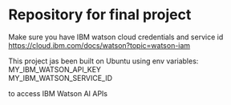 # Repository for final project

Make sure you have IBM watson cloud credentials and service id
https://cloud.ibm.com/docs/watson?topic=watson-iam

This project jas been built on Ubuntu using env variables:
MY_IBM_WATSON_API_KEY  
MY_IBM_WATSON_SERVICE_ID

to access IBM Watson AI APIs


